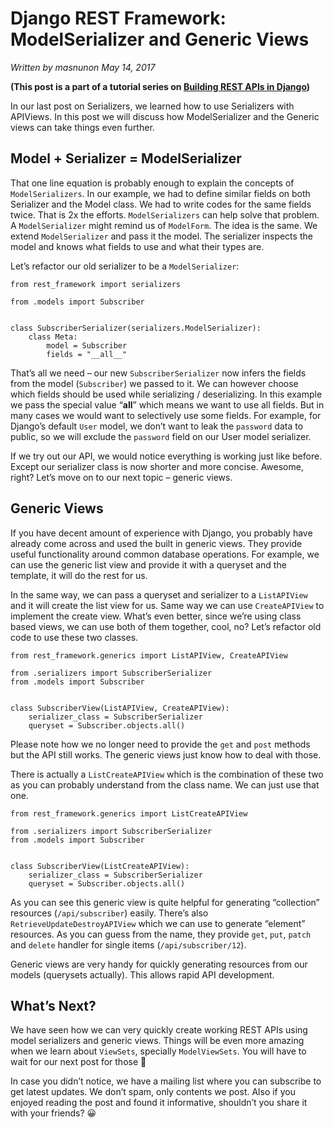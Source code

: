 # Django REST Framework: ModelSerializer and Generic Views

_Written by masnunon May 14, 2017_

**(This post is a part of a tutorial series on [Building REST APIs in Django](http://polyglot.ninja/django-building-rest-apis/))**

In our last post on Serializers, we learned how to use Serializers with APIViews. In this post we will discuss how ModelSerializer and the Generic views can take things even further.

## Model + Serializer = ModelSerializer

That one line equation is probably enough to explain the concepts of `ModelSerializers`. In our example, we had to define similar fields on both Serializer and the Model class. We had to write codes for the same fields twice. That is 2x the efforts. `ModelSerializers` can help solve that problem. A `ModelSerializer` might remind us of `ModelForm`. The idea is the same. We extend `ModelSerializer` and pass it the model. The serializer inspects the model and knows what fields to use and what their types are.

Let’s refactor our old serializer to be a `ModelSerializer`:

```
from rest_framework import serializers

from .models import Subscriber


class SubscriberSerializer(serializers.ModelSerializer):
    class Meta:
        model = Subscriber
        fields = "__all__"
```

That’s all we need – our new `SubscriberSerializer` now infers the fields from the model (`Subscriber`) we passed to it. We can however choose which fields should be used while serializing / deserializing. In this example we pass the special value “__all__” which means we want to use all fields. But in many cases we would want to selectively use some fields. For example, for Django’s default `User` model, we don’t want to leak the `password` data to public, so we will exclude the `password` field on our User model serializer.

If we try out our API, we would notice everything is working just like before. Except our serializer class is now shorter and more concise. Awesome, right? Let’s move on to our next topic – generic views.

## Generic Views

If you have decent amount of experience with Django, you probably have already come across and used the built in generic views. They provide useful functionality around common database operations. For example, we can use the generic list view and provide it with a queryset and the template, it will do the rest for us.

In the same way, we can pass a queryset and serializer to a `ListAPIView` and it will create the list view for us. Same way we can use `CreateAPIView` to implement the create view. What’s even better, since we’re using class based views, we can use both of them together, cool, no? Let’s refactor old code to use these two classes.

```
from rest_framework.generics import ListAPIView, CreateAPIView

from .serializers import SubscriberSerializer
from .models import Subscriber


class SubscriberView(ListAPIView, CreateAPIView):
    serializer_class = SubscriberSerializer
    queryset = Subscriber.objects.all()
```

Please note how we no longer need to provide the `get` and `post` methods but the API still works. The generic views just know how to deal with those.

There is actually a `ListCreateAPIView` which is the combination of these two as you can probably understand from the class name. We can just use that one.

```
from rest_framework.generics import ListCreateAPIView

from .serializers import SubscriberSerializer
from .models import Subscriber


class SubscriberView(ListCreateAPIView):
    serializer_class = SubscriberSerializer
    queryset = Subscriber.objects.all()
```

As you can see this generic view is quite helpful for generating “collection” resources (`/api/subscriber`) easily. There’s also `RetrieveUpdateDestroyAPIView` which we can use to generate “element” resources. As you can guess from the name, they provide `get`, `put`, `patch` and `delete` handler for single items (`/api/subscriber/12`).

Generic views are very handy for quickly generating resources from our models (querysets actually). This allows rapid API development.

## What’s Next?

We have seen how we can very quickly create working REST APIs using model serializers and generic views. Things will be even more amazing when we learn about `ViewSets`, specially `ModelViewSets`. You will have to wait for our next post for those 🙂

In case you didn’t notice, we have a mailing list where you can subscribe to get latest updates. We don’t spam, only contents we post. Also if you enjoyed reading the post and found it informative, shouldn’t you share it with your friends? 😀
